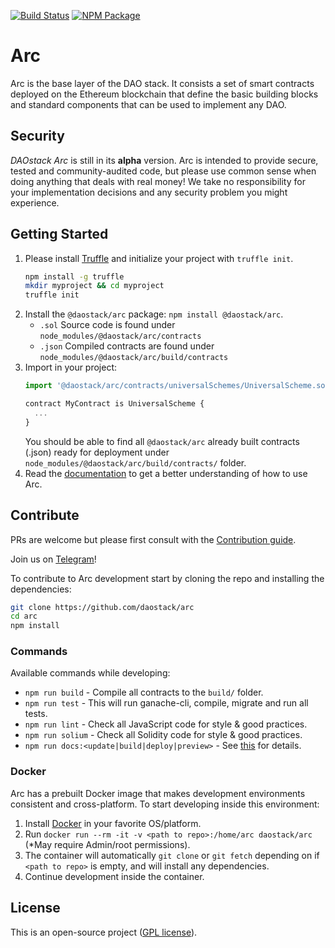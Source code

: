 [![Build Status](https://travis-ci.org/daostack/arc.svg?branch=master)](https://travis-ci.org/daostack/arc)
[![NPM Package](https://img.shields.io/npm/v/@daostack/arc.svg?style=flat-square)](https://www.npmjs.org/package/@daostack/arc)
# Arc

Arc is the base layer of the DAO stack. It consists a set of smart contracts deployed on the Ethereum blockchain that define the basic building blocks and standard components that can be used to implement any DAO.

## Security
*DAOstack Arc* is still in its **alpha** version.
Arc is intended to provide secure, tested and community-audited code, but please use common sense when doing anything that deals with real money!
We take no responsibility for your implementation decisions and any security problem you might experience.

## Getting Started

1. Please install [Truffle](https://github.com/ConsenSys/truffle) and initialize your project with `truffle init`.
    ```sh
    npm install -g truffle
    mkdir myproject && cd myproject
    truffle init
    ```
2. Install the `@daostack/arc` package:  `npm install @daostack/arc`.
    - `.sol` Source code is found under `node_modules/@daostack/arc/contracts`
    - `.json` Compiled contracts are found under `node_modules/@daostack/arc/build/contracts`
3. Import in your project:
    ```JavaScript
    import '@daostack/arc/contracts/universalSchemes/UniversalScheme.sol';

    contract MyContract is UniversalScheme {
      ...
    }
    ```
    You should be able to find all `@daostack/arc` already built contracts (<contract>.json) ready for deployment under `node_modules/@daostack/arc/build/contracts/` folder.
4. Read the [documentation](https://daostack.github.io/arc/README) to get a better understanding of how to use Arc.

## Contribute

PRs are welcome but please first consult with the [Contribution guide](https://github.com/daostack/arc/blob/master/CONTRIBUTING.md).

Join us on [Telegram](https://t.me/daostackcommunity)!

To contribute to Arc development start by cloning the repo and installing the dependencies:
```sh
git clone https://github.com/daostack/arc
cd arc
npm install
```
### Commands

Available commands while developing:

- `npm run build` - Compile all contracts to the `build/` folder.
- `npm run test` - This will run ganache-cli, compile, migrate and run all tests.
- `npm run lint` - Check all JavaScript code for style & good practices.
- `npm run solium` - Check all Solidity code for style & good practices.
- `npm run docs:<update|build|deploy|preview>` - See [this](docs#contributing-to-arc-docs) for details.

### Docker
Arc has a prebuilt Docker image that makes development environments consistent and cross-platform.
To start developing inside this environment:

1. Install [Docker](https://www.docker.com/community-edition#/download) in your favorite OS/platform.
2. Run `docker run --rm -it -v <path to repo>:/home/arc daostack/arc` (*May require Admin/root permissions).
2. The container will automatically `git clone` or `git fetch` depending on if `<path to repo>` is empty, and will install any dependencies.
3. Continue development inside the container.

## License

This is an open-source project ([GPL license](https://github.com/daostack/arc/blob/master/LICENSE)).
